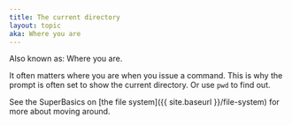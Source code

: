 ```yaml
---
title: The current directory
layout: topic
aka: Where you are
---
```


Also known as: Where you are.

It often matters where you are when you issue a command. This is why the 
prompt is often set to show the current directory. Or use `pwd` to find out.

See the SuperBasics on  [the file system]({{ site.baseurl }}/file-system) for more about moving around.
